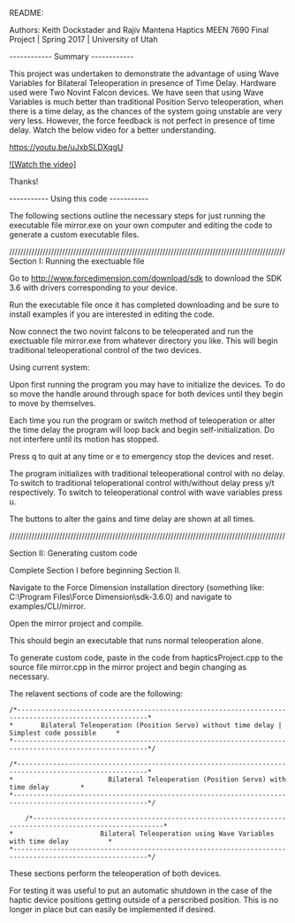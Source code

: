 README:

Authors: Keith Dockstader and Rajiv Mantena
Haptics MEEN 7690 Final Project | Spring 2017 | University of Utah

------------ Summary ------------

This project was undertaken to demonstrate the advantage of using Wave Variables for Bilateral Teleoperation in presence of Time Delay. 
Hardware used were Two Novint Falcon devices. 
We have seen that using Wave Variables is much better than traditional Position Servo teleoperation, when there is a time delay, as the chances of the system going unstable are very very less. However, the force feedback is not perfect in presence of time delay. 
Watch the below video for a better understanding. 

https://youtu.be/uJxbSLDXqgU

[![Watch the video]](https://youtu.be/uJxbSLDXqgU)

Thanks! 


----------- Using this code -----------

The following sections outline the necessary steps for just running the executable file mirror.exe on your own computer and editing the code to generate a custom executable files.


///////////////////////////////////////////////////////////////////////////////////////////////////
Section I: Running the exectuable file

Go to http://www.forcedimension.com/download/sdk to download the SDK 3.6 with drivers corresponding to your device.

Run the executable file once it has completed downloading and be sure to install examples if you are interested in editing the code.

Now connect the two novint falcons to be teleoperated and run the exectuable file mirror.exe from whatever directory you like. This will begin traditional teleoperational control of the two devices.


Using current system:

Upon first running the program you may have to initialize the devices. To do so move the handle around through space for both devices until they begin to move by themselves.

Each time you run the program or switch method of teleoperation or alter the time delay the program will loop back and begin self-initialization. Do not interfere until its motion has stopped.

Press q to quit at any time or e to emergency stop the devices and reset.

The program initializes with traditional teleoperational control with no delay. To switch to traditional teloperational control with/without delay press y/t respectively. To switch to teleoperational control with wave variables press u.

The buttons to alter the gains and time delay are shown at all times.


///////////////////////////////////////////////////////////////////////////////////////////////////

Section II: Generating custom code

Complete Section I before beginning Section II.

Navigate to the Force Dimension installation directory (something like: C:\Program Files\Force Dimension\sdk-3.6.0) and navigate to examples/CLI/mirror.

Open the mirror project and compile.

This should begin an executable that runs normal teleoperation alone.

To generate custom code, paste in the code from hapticsProject.cpp to the source file mirror.cpp in the mirror project and begin changing as necessary.

The relavent sections of code are the following:

	/*-------------------------------------------------------------------------------------------------------*
	*		Bilateral Teleoperation (Position Servo) without time delay | Simplest code possible	 *
	*--------------------------------------------------------------------------------------------------------*/

	/*-------------------------------------------------------------------------------------------------------*
	*		                 Bilateral Teleoperation (Position Servo) with time delay 		 *
	*--------------------------------------------------------------------------------------------------------*/

        /*-------------------------------------------------------------------------------------------------------*
	*		               Bilateral Teleoperation using Wave Variables with time delay  		 *
	*--------------------------------------------------------------------------------------------------------*/

These sections perform the teleoperation of both devices.

For testing it was useful to put an automatic shutdown in the case of the haptic device positions getting outside of a perscribed position. This is no longer in place but can easily be implemented if desired.

